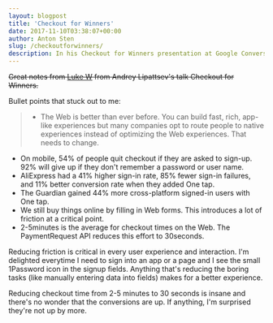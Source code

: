 ```yaml
---
layout: blogpost
title: 'Checkout for Winners'
date: 2017-11-10T03:38:07+00:00
author: Anton Sten
slug: /checkoutforwinners/
description: In his Checkout for Winners presentation at Google Conversions 2017 in Dublin Ireland, Andrey Lipattsev talked through two new APIs for improving sign-in/sign-up and checkout on the Web.
---
```

~~Great notes from [Luke W](https://www.lukew.com/ff/entry.asp?1980) from Andrey Lipattsev's talk Checkout for Winners.~~

Bullet points that stuck out to me:
>- The Web is better than ever before. You can build fast, rich, app-like experiences but many companies opt to route people to native experiences instead of optimizing the Web experiences. That needs to change.
- On mobile, 54% of people quit checkout if they are asked to sign-up. 92% will give up if they don't remember a password or user name.
- AliExpress had a 41% higher sign-in rate, 85% fewer sign-in failures, and 11% better conversion rate when they added One tap.
- The Guardian gained 44% more cross-platform signed-in users with One tap.
- We still buy things online by filling in Web forms. This introduces a lot of friction at a critical point.
- 2-5minutes is the average for checkout times on the Web. The PaymentRequest API reduces this effort to 30seconds.

Reducing friction is critical in every user experience and interaction. I'm delighted everytime I need to sign into an app or a page and I see the small 1Password icon in the signup fields. Anything that's reducing the boring tasks (like manually entering data into fields) makes for a better experience.

Reducing checkout time from 2-5 minutes to 30 seconds is insane and there's no wonder that the conversions are up. If anything, I'm surprised they're not up by more.
